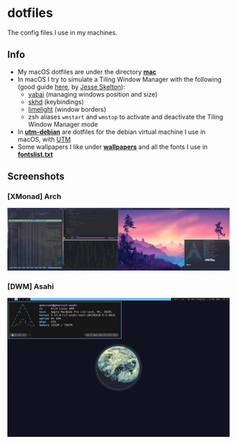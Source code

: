 # dotfiles

The config files I use in my machines.

## Info

- My macOS dotfiles are under the directory [**mac**](https://github.com/goncrust/dotfiles/tree/main/mac)
- In macOS I try to simulate a Tiling Window Manager with the following (good guide [here](https://www.notion.so/Yabai-8da3b829872d432fac43181b7ff628fc), by [Jesse Skelton](https://www.youtube.com/channel/UC7syy0V3Ah9Ho4eRUCwRsRg)):
  - [yabai](https://github.com/koekeishiya/yabai) (managing windows position and size)
  - [skhd](https://github.com/koekeishiya/skhd) (keybindings)
  - [limelight](https://github.com/koekeishiya/limelight) (window borders)
  - zsh aliases `wmstart` and `wmstop` to activate and deactivate the Tiling Window Manager mode
- In [**utm-debian**](https://github.com/goncrust/dotfiles/tree/main/utm-debian) are dotfiles for the debian virtual machine I use in macOS, with [UTM](https://github.com/utmapp/UTM)
- Some wallpapers I like under [**wallpapers**](https://github.com/goncrust/dotfiles/tree/main/wallpapers) and all the fonts I use in [**fontslist.txt**](https://github.com/goncrust/dotfiles/blob/main/fontslist.txt)

## Screenshots

### [XMonad] Arch

<img src="arch-screenshot.png" alt="arch">

### [DWM] Asahi

<img src="asahi-screenshot.png" alt="asahi">
